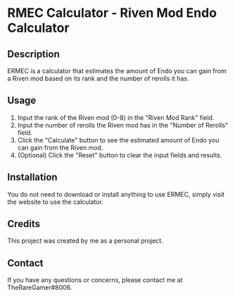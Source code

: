 # RMEC Calculator - Riven Mod Endo Calculator

## Description
ERMEC is a calculator that estimates the amount of Endo you can gain from a Riven mod based on its rank and the number of rerolls it has.

## Usage
1. Input the rank of the Riven mod (0-8) in the "Riven Mod Rank" field.
2. Input the number of rerolls the Riven mod has in the "Number of Rerolls" field.
3. Click the "Calculate" button to see the estimated amount of Endo you can gain from the Riven mod.
4. (Optional) Click the "Reset" button to clear the input fields and results.

## Installation
You do not need to download or install anything to use ERMEC, simply visit the website to use the calculator.


## Credits
This project was created by me as a personal project.

## Contact
If you have any questions or concerns, please contact me at TheRareGamer#8006.
